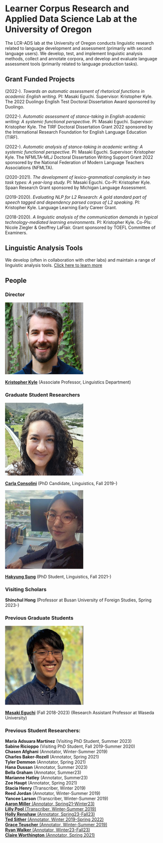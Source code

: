 # Learner Corpus Research and Applied Data Science Lab at the University of Oregon

The LCR-ADS lab at the University of Oregon conducts linguistic research related to language development and assessment (primarily with second language users). We develop, test, and implement linguistic analysis methods, collect and annotate corpora, and develop and evaluate language assessment tools (primarily related to language production tasks).

## Grant Funded Projects
(2022-). *Towards an automatic assessment of rhetorical functions in academic English writing.* PI: Masaki Eguchi. Supervisor: Kristopher Kyle. The 2022 Duolingo English Test Doctoral Dissertation Award sponsored by Duolingo.

(2022-). *Automatic assessment of stance-taking in English academic writing: A systemic functional perspective.* PI: Masaki Eguchi. Supervisor: Kristopher Kyle. The TIRF Doctoral Dissertation Grant 2022 sponsored by the International Research Foundation for English Language Education (TIRF).

(2022-). *Automatic analysis of stance-taking in academic writing: A systemic functional perspective.* PI: Masaki Eguchi. Supervisor: Kristopher Kyle. The NFMLTA-MLJ Doctoral Dissertation Writing Support Grant 2022 sponsored by the National Federation of Modern Language Teachers Associations (NFMLTA).

(2020-2021). *The development of lexico-grammatical complexity in two task types: A year-long study.* PI: Masaki Eguchi. Co-PI: Kristopher Kyle. Spaan Research Grant sponsored by Michigan Language Assessment.

(2019-2020). *Evaluating NLP for L2 Research: A gold standard part of speech tagged and dependency parsed corpus of L2 speaking.* PI: Kristopher Kyle. Language Learning Early Career Grant.

(2018-2020). *A linguistic analysis of the communication demands in typical technology-mediated learning environments.* PI: Kristopher Kyle. Co-PIs: Nicole Ziegler & Geoffrey LaFlair. Grant sponsored by TOEFL Committee of Examiners.

## Linguistic Analysis Tools
We develop (often in collaboration with other labs) and maintain a range of linguistic analysis tools.  <a href="https://www.linguisticanalysistools.org/" target="_blank">Click here to learn more</a>
## People
### Director

<img src="images/Kyle_Bio.jpg" width="256" title="Kris Kyle Bio Picture">

**<a href="https://kristopherkyle.github.io/professional-webpage/" target="_blank">Kristopher Kyle</a>** (Associate Professor, Linguistics Department)  

### Graduate Student Researchers

<img src="images/carla.png" width="256" title="Carla Bio Picture">

**<a href="https://www.carlaconsolini.com/" target="_blank">Carla Consolini</a>** (PhD Candidate, Linguistics, Fall 2019-)

<img src="images/hakyung_bio_pic.jpeg" width="256" title="Hakyung Sung Bio Picture">

**<a href="https://hksung.github.io/" target="_blank">Hakyung Sung</a>** (PhD Student, Linguistics, Fall 2021-)

### Visiting Scholars
**Shinchul Hong** (Professor at Busan University of Foreign Studies, Spring 2023-)  

### Previous Graduate Students
<img src="images/masaki_2023-edit.jpg" width="256" title="Masaki Eguchi Bio Picture">  

**<a href="https://masakieguchi.weebly.com/about-me.html" target="_blank">Masaki Eguchi</a>** (Fall 2018-2023) (Research Assistant Professor at Waseda University) 

### Previous Student Researchers:
**María Adsuara Martínez** (Visiting PhD Student, Summer 2023)  
**Sabine Ricioppo** (Visiting PhD Student, Fall 2019-Summer 2020)  
**Chasen Afghani** (Annotator, Winter-Summer 2019)  
**Charles Baker-Rozell** (Annotator, Spring 2021)  
**Tyler Demmon** (Annotator, Spring 2021)  
**Hana Dussan** (Annotator, Summer 2023)  
**Bella Graham** (Annotator, Summer23)  
**Marianne Hatley** (Annotator, Summer23)  
**Zoe Haupt** (Annotator, Spring 2021)  
**Stacia Henry** (Transcriber, Winter 2019)  
**Reed Jordan** (Annotator, Winter-Summer 2019)  
**Yancee Larson** (Transcriber, Winter-Summer 2019)  
**<a href="https://amille929.github.io" target="_blank">Aaron Miller** (Annotator, Spring21-Winter23)  
**Lilly Pool** (Transcriber, Winter-Summer 2019)  
**Holly Renshaw** (Annotator, Spring23-Fall23)  
**Ted Sither** (Annotator, Winter 2019-Spring 2022)  
**Grace Teuscher** (Annotator, Winter-Summer 2019)  
**Ryan Walker** (Annotator, Winter23-Fall23)  
**Claire Worthington** (Annotator, Spring 2021)  
